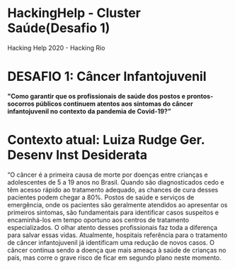 # HackingHelp - Cluster Saúde(Desafio 1)
Hacking Help 2020 - Hacking Rio

# DESAFIO 1: Câncer Infantojuvenil 

**"Como garantir que os profissionais de saúde dos postos e prontos-socorros públicos continuem atentos aos sintomas do câncer infantojuvenil no contexto da pandemia de Covid-19?”**

# Contexto atual:  Luiza Rudge Ger. Desenv Inst Desiderata
 “O câncer é a primeira causa de morte por doenças entre crianças e adolescentes de 5 a 19 anos no Brasil. Quando são diagnosticados cedo e têm acesso rápido ao tratamento adequado, as chances de cura desses pacientes podem chegar a 80%. Postos de saúde e serviços de emergência, onde os pacientes são geralmente atendidos ao apresentar os primeiros sintomas, são fundamentais para identificar casos suspeitos e encaminhá-los em tempo oportuno aos centros de tratamento especializados. O olhar atento desses profissionais faz toda a diferença para salvar essas vidas. Atualmente, hospitais referência para o tratamento de câncer infantojuvenil já identificam uma redução de novos casos. O câncer continua sendo a doença que mais ameaça à saúde de crianças no país, mas corre o grave risco de ficar em segundo plano neste momento.
